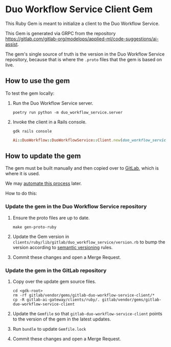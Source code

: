 # Duo Workflow Service Client Gem

This Ruby Gem is meant to initialize a client to the Duo Workflow Service.

This Gem is generated via GRPC from the repository <https://gitlab.com/gitlab-org/modelops/applied-ml/code-suggestions/ai-assist>.

The gem's single source of truth is the version in the Duo Workflow Service repository, because that is where the `.proto` files that the gem is based on live.

## How to use the gem

To test the gem locally:

1. Run the Duo Workflow Service server.

   ```shell
   poetry run python -m duo_workflow_service.server
   ```

1. Invoke the client in a Rails console.

   ```shell
   gdk rails console
   ```

   ```ruby
   Ai::DuoWorkflow::DuoWorkflowService::Client.new(duo_workflow_service_url: "localhost:50052", current_user: User.first, secure: false).generate_token
   ```

## How to update the gem

The gem must be built manually and then copied over to [GitLab](https://gitlab.com/gitlab-org/gitlab), which is where it is used.

We may [automate this process](https://gitlab.com/gitlab-org/modelops/applied-ml/code-suggestions/ai-assist/-/issues/1090) later.

How to do this:

### Update the gem in the Duo Workflow Service repository

1. Ensure the proto files are up to date.

   ```shell
   make gen-proto-ruby
   ```

1. Update the Gem version in `clients/ruby/lib/gitlab/duo_workflow_service/version.rb` to bump the version according to [semantic versioning](https://semver.org/) rules.
1. Commit these changes and open a Merge Request.

### Update the gem in the GitLab repository

1. Copy over the update gem source files.

   ```shell
   cd <gdk-root>
   rm -rf gitlab/vendor/gems/gitlab-duo-workflow-service-client/*
   cp -R gitlab-ai-gateway/clients/ruby/. gitlab/vendor/gems/gitlab-duo-workflow-service-client
   ```

1. Update the `Gemfile` so that `gitlab-duo-workflow-service-client` points to the version of the gem in the latest updates.
1. Run `bundle` to update `Gemfile.lock`
1. Commit these changes and open a Merge Request.
